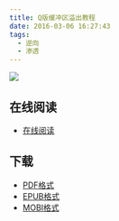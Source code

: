 ```yaml
---
title: Q版缓冲区溢出教程
date: 2016-03-06 16:27:43
tags:
  - 逆向
  - 渗透
---
```


![](https://ek8whxe.cloudimg.io/s/width/226/https://www.gitbook.com/cover/book/wizardforcel/q-buffer-overflow-tutorial.jpg)

<!--more-->

## 在线阅读 ##

+ [在线阅读](https://www.gitbook.com/book/wizardforcel/q-buffer-overflow-tutorial/details)

## 下载 ##

+ [PDF格式](https://www.gitbook.com/download/pdf/book/wizardforcel/q-buffer-overflow-tutorial)
+ [EPUB格式](https://www.gitbook.com/download/epub/book/wizardforcel/q-buffer-overflow-tutorial)
+ [MOBI格式](https://www.gitbook.com/download/mobi/book/wizardforcel/q-buffer-overflow-tutorial)
